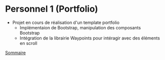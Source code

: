 # Personnel 1 (Portfolio)
- Projet en cours de réalisation d'un template portfolio
    - Implémentaion de Bootstrap, manipulation des composants Bootstrap
    - Intégration de la librairie Waypoints pour intéragir avec des éléments en scroll

[Sommaire](../)
